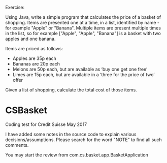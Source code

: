 Exercise:

Using Java, write a simple program that calculates the price of a basket of shopping.
Items are presented one at a time, in a list, identified by name - for example "Apple" or "Banana".
Multiple items are present multiple times in the list,
so for example ["Apple", "Apple", "Banana"] is a basket with two apples and one banana.

Items are priced as follows:
- Apples are 35p each
- Bananas are 20p each
- Melons are 50p each, but are available as ‘buy one get one free’
- Limes are 15p each, but are available in a ‘three for the price of two’ offer

Given a list of shopping, calculate the total cost of those items.




# CSBasket
Coding test for Credit Suisse May 2017

I have added some notes in the source code to explain various decisions/assumptions. Please search for the word "NOTE" to find all such comments.

You may start the review from com.cs.basket.app.BasketApplication
